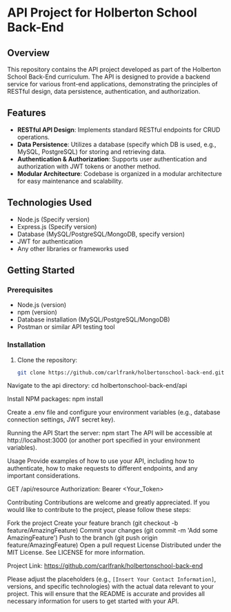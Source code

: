 # API Project for Holberton School Back-End

## Overview

This repository contains the API project developed as part of the Holberton School Back-End curriculum. The API is designed to provide a backend service for various front-end applications, demonstrating the principles of RESTful design, data persistence, authentication, and authorization.

## Features

- **RESTful API Design**: Implements standard RESTful endpoints for CRUD operations.
- **Data Persistence**: Utilizes a database (specify which DB is used, e.g., MySQL, PostgreSQL) for storing and retrieving data.
- **Authentication & Authorization**: Supports user authentication and authorization with JWT tokens or another method.
- **Modular Architecture**: Codebase is organized in a modular architecture for easy maintenance and scalability.

## Technologies Used

- Node.js (Specify version)
- Express.js (Specify version)
- Database (MySQL/PostgreSQL/MongoDB, specify version)
- JWT for authentication
- Any other libraries or frameworks used

## Getting Started

### Prerequisites

- Node.js (version)
- npm (version)
- Database installation (MySQL/PostgreSQL/MongoDB)
- Postman or similar API testing tool

### Installation

1. Clone the repository:
   ```sh
   git clone https://github.com/carlfrank/holbertonschool-back-end.git

Navigate to the api directory:
cd holbertonschool-back-end/api

Install NPM packages:
npm install

Create a .env file and configure your environment variables (e.g., database connection settings, JWT secret key).

Running the API
Start the server:
npm start
The API will be accessible at http://localhost:3000 (or another port specified in your environment variables).

Usage
Provide examples of how to use your API, including how to authenticate, how to make requests to different endpoints, and any important considerations.

GET /api/resource
Authorization: Bearer <Your_Token>

Contributing
Contributions are welcome and greatly appreciated. If you would like to contribute to the project, please follow these steps:

Fork the project
Create your feature branch (git checkout -b feature/AmazingFeature)
Commit your changes (git commit -m 'Add some AmazingFeature')
Push to the branch (git push origin feature/AmazingFeature)
Open a pull request
License
Distributed under the MIT License. See LICENSE for more information.


Project Link: https://github.com/carlfrank/holbertonschool-back-end

Please adjust the placeholders (e.g., `[Insert Your Contact Information]`, versions, and specific technologies) with the actual data relevant to your project. This will ensure that the README is accurate and provides all necessary information for users to get started with your API.
